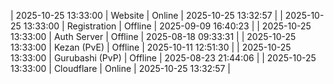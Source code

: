 | 2025-10-25 13:33:00 | Website | Online | 2025-10-25 13:32:57 |
| 2025-10-25 13:33:00 | Registration | Offline | 2025-09-09 16:40:23 |
| 2025-10-25 13:33:00 | Auth Server | Offline | 2025-08-18 09:33:31 |
| 2025-10-25 13:33:00 | Kezan (PvE) | Offline | 2025-10-11 12:51:30 |
| 2025-10-25 13:33:00 | Gurubashi (PvP) | Offline | 2025-08-23 21:44:06 |
| 2025-10-25 13:33:00 | Cloudflare | Online | 2025-10-25 13:32:57 |
